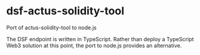# dsf-actus-solidity-tool
Port of actus-solidity-tool to node.js

The DSF endpoint is written in TypeScript. Rather than deploy a TypeScript Web3 solution at this point, the port to node.js provides an alternative. 
